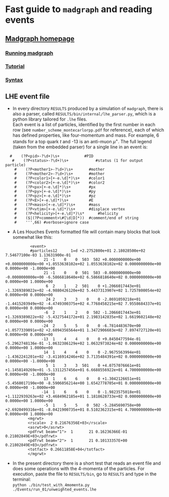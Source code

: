 # Fast guide to `madgraph` and reading events

## [Madgraph homepage](http://madgraph.phys.ucl.ac.be/index.html)

### [Running madgraph](https://www.niu.edu/spmartin/madgraph/)
### [Tutorial](https://www.niu.edu/spmartin/madgraph/madtutor.html)
### [Syntax](https://www.niu.edu/spmartin/madgraph/madsyntax.html)

## LHE event file

 * In every directory `RESULTS` produced by a simulation of `madgraph`, there is also a parser, called `RESULTS/bin/internal/lhe_parser.py`, which is a python library tailored for `.lhe` files.  
  Each event is a list of particles, identified by the first number in each row (see `number_scheme_montecarlorpp.pdf` for reference), each of which has defined properties, like four-momentum and mass. For example, 6 stands for a top quark $t$ and -13 is an anti-muon $\mu^+$.
    The full legend (taken from the embedded parser) for a single line in an event is:

  <head>
    
      #    (?P<pid>-?\d+)\s+           #PID
       #    (?P<status>-?\d+)\s+            #status (1 for output particle)
        #    (?P<mother1>-?\d+)\s+       #mother
        #    (?P<mother2>-?\d+)\s+       #mother
        #    (?P<color1>[+-e.\d]*)\s+    #color1
        #    (?P<color2>[+-e.\d]*)\s+    #color2
        #    (?P<px>[+-e.\d]*)\s+        #px
        #    (?P<py>[+-e.\d]*)\s+        #py
        #    (?P<pz>[+-e.\d]*)\s+        #pz
        #    (?P<E>[+-e.\d]*)\s+         #E
        #    (?P<mass>[+-e.\d]*)\s+      #mass
        #    (?P<vtim>[+-e.\d]*)\s+      #displace vertex
        #    (?P<helicity>[+-e.\d]*)\s*      #helicity
        #    ($|(?P<comment>\#[\d|D]*))  #comment/end of string
        #    ''',66) #verbose+ignore case

  </head>

  * A Les Houches Events formatted file will contain many blocks that look somewhat like this:
  
  <head>
         
               <event> 
               #particles12      1=d +2.2752800e+01 2.18028500e+02 7.54677100e-03 1.13631900e-01
                     21 -1    0    0  503  502 +0.0000000000e+00 +0.0000000000e+00 +1.0553638102e+02 1.0553638102e+02 0.0000000000e+00 0.0000e+00 -1.0000e+00  
                     21 -1    0    0  501  503 -0.0000000000e+00 -0.0000000000e+00 -6.5866818640e+02 6.5866818640e+02 0.0000000000e+00 0.0000e+00 1.0000e+00  
                      6  2    1    2  501    0 +1.2066017443e+01 -1.3269389022e+02 -4.9880426120e+02 5.4437313907e+02 1.7257800054e+02 0.0000e+00 0.0000e+00  
                      24 2    3    3    0    0 -2.8691059218e+01 -1.4415203949e+02 -4.4749300375e+02 4.7768458215e+02 7.9558684337e+01 0.0000e+00 0.0000e+00  
                     -6  2    1    2    0  502 -1.2066017443e+01 +1.3269389022e+02 -5.4327544172e+01 2.1983142835e+02 1.6619602148e+02 0.0000e+00 0.0000e+00  
                    -24  2    5    5    0    0 -6.7814483670e+00 +1.0577339091e+02 +2.6094356564e+01 1.3472906603e+02 7.8974727120e+01 0.0000e+00 0.0000e+00  
                    -13  1    4    4    0    0 +9.8450477594e-01 -5.2962748136e-01 -1.0632386129e+02 1.0632973824e+02 0.0000000000e+00 0.0000e+00 1.0000e+00  
                     14  1    4    4    0    0 -2.9675563994e+01 -1.4362241201e+02 -3.4116914246e+02 3.7135484391e+02 0.0000000000e+00 0.0000e+00 -1.0000e+00  
                      5  1    3    3  501    0 +4.0757076661e+01 +1.1458149269e+01 -5.1311257456e+01 6.6688556922e+01 4.7000000000e+00 0.0000e+00 -1.0000e+00  
                     13  1    6    6    0    0 +1.3042126651e+01 -5.4560017190e+00 -8.5906056214e+00 1.6542778705e+01 0.0000000000e+00 0.0000e+00 -1.0000e+00  
                    -14  1    6    6    0    0 -1.9823575018e+01 +1.1122939263e+02 +3.4684962185e+01 1.1818628733e+02 0.0000000000e+00 0.0000e+00 1.0000e+00  
                     -5  1    5    5    0  502 -5.2845690758e+00 +2.6920499316e+01 -8.0421900735e+01 8.5102362315e+01 4.7000000000e+00 0.0000e+00 1.0000e+00  
              <mgrwt>                       
              <rscale>  2 0.21676356E+03</rscale>                
              <asrwt>0</asrwt>                
              <pdfrwt beam="1">  1       21 0.16236366E-01 0.21802849E+03</pdfrwt>                
              <pdfrwt beam="2">  1       21 0.10133357E+00 0.21802849E+03</pdfrwt>                
              <totfact> 0.26611858E+04</totfact>                
              </mgrwt>  

  </head>

  * In the present directory there is a short test that reads an event file and does some operations with the 4-momenta of the particles.
    For execution, paste the file to `RESULTS/bin`, go to `RESULTS` and type in the terminal:  
    `python ./bin/test_with_4momenta.py ./Events/run_01/unweighted_events.lhe`
  

